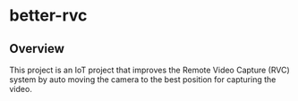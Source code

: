 # better-rvc

## Overview

This project is an IoT project that improves the Remote Video Capture (RVC) system by auto moving the camera to the best position for capturing the video.
